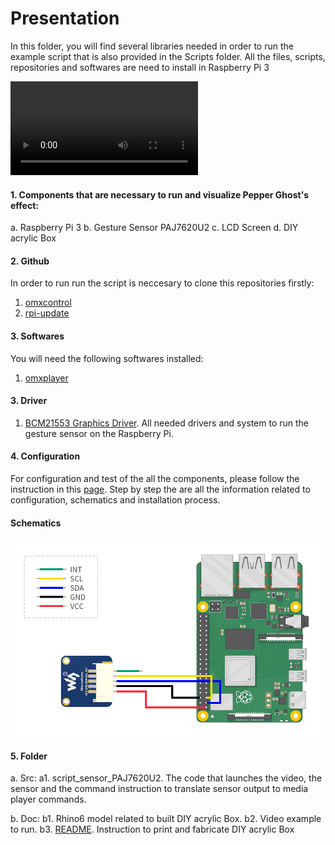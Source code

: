 # Presentation

In this folder, you will find several libraries needed in order to run the example script that is also provided in the Scripts folder.
All the files, scripts, repositories and softwares are need to install in Raspberry Pi 3

![video](https://github.com/MRAC-IAAC/Hallucinating-Culture/blob/main/03_PRESENTATION/docs/video/video_example.mp4?raw=true)

#### 1. Components that are necessary to run and visualize Pepper Ghost's effect:

a. Raspberry Pi 3
b. Gesture Sensor PAJ7620U2
c. LCD Screen
d. DIY acrylic Box

#### 2. Github

In order to run run the script is neccesary to clone this repositories firstly:

1. [omxcontrol](https://github.com/Douglas6/omxcontrol)
2. [rpi-update](https://github.com/Hexxeh/rpi-update)

#### 3. Softwares

You will need the following softwares installed:

1. [omxplayer](https://www.raspberrypi.org/documentation/raspbian/applications/omxplayer.md)

#### 3. Driver

1. [BCM21553 Graphics Driver](https://docs.broadcom.com/docs/12358546). All needed drivers and system to run the gesture sensor on the Raspberry Pi.

#### 4. Configuration
For configuration and test of the all the components, please follow the instruction in this [page](https://www.waveshare.com/wiki/PAJ7620U2_Gesture_Sensor). Step by step the are all the information related to configuration, schematics and installation process.
#### Schematics

![Schemtics](https://github.com/MRAC-IAAC/Hallucinating-Culture/blob/main/03_PRESENTATION/docs/PAJ7620U2-Pi-WS.jpg?raw=true)
#### 5. Folder
 
a. Src: 
a1. script_sensor_PAJ7620U2. The code that launches the video, the sensor and the command instruction to translate sensor output to media player commands.

b.  Doc:
b1. Rhino6 model related to built DIY acrylic Box.
b2. Video example to run.
b3. [README](https://github.com/MRAC-IAAC/Hallucinating-Culture/blob/main/03_PRESENTATION/docs/README.md). Instruction to print and fabricate DIY acrylic Box

